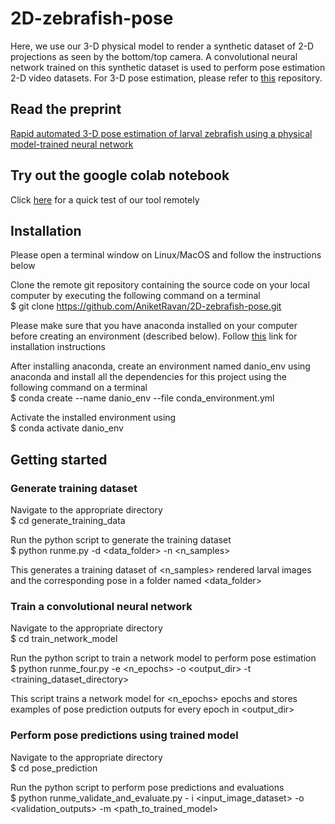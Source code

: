 # 2D-zebrafish-pose

Here, we use our 3-D physical model to render a synthetic dataset of 2-D projections as seen by the bottom/top camera. A convolutional neural network trained on this synthetic dataset is used to perform pose estimation 2-D video datasets. For 3-D pose estimation, please refer to <a href="https://github.com/AniketRavan/3D-fish-pose">this</a> repository.

## Read the preprint
<a href="https://www.biorxiv.org/content/10.1101/2023.01.06.522821v1.full">Rapid automated 3-D pose estimation of larval zebrafish using a physical model-trained neural network</a>

## Try out the google colab notebook
Click <a href="https://colab.research.google.com/drive/1D20daqPmzXO8bjnBfi6sYFHuGz9nwDom?authuser=1">here</a> for a quick test of our tool remotely


## Installation

Please open a terminal window on Linux/MacOS and follow the instructions below

Clone the remote git repository containing the source code on your local computer by executing the following command on a terminal \
$ git clone https://github.com/AniketRavan/2D-zebrafish-pose.git

Please make sure that you have anaconda installed on your computer before creating an environment (described below). Follow  <a href="https://docs.anaconda.com/free/anaconda/install/index.html">this</a> link for installation instructions 

After installing anaconda, create an environment named danio_env using anaconda and install all the dependencies for this project using the following command on a terminal \
$ conda create --name danio_env --file conda_environment.yml

Activate the installed environment using \
$ conda activate danio_env

## Getting started

### Generate training dataset

Navigate to the appropriate directory \
$ cd generate_training_data 

Run the python script to generate the training dataset \
$ python runme.py -d <data_folder> -n <n_samples> 

This generates a training dataset of <n_samples> rendered larval images and the corresponding pose in a folder named <data_folder>

### Train a convolutional neural network

Navigate to the appropriate directory \
$ cd train_network_model 

Run the python script to train a network model to perform pose estimation \
$ python runme_four.py -e <n_epochs> -o <output_dir> -t <training_dataset_directory>

This script trains a network model for <n_epochs> epochs and stores examples of pose prediction outputs for every epoch in <output_dir>

### Perform pose predictions using trained model

Navigate to the appropriate directory \
$ cd pose_prediction 

Run the python script to perform pose predictions and evaluations \
$ python runme_validate_and_evaluate.py - i <input_image_dataset> -o <validation_outputs> -m <path_to_trained_model>


